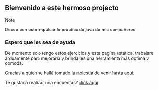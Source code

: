 ## Bienvenido a este hermoso projecto

>[!NOTE]
>Deseo con esto impulsar la practica de java de mis compañeros.

<h3>Espero que les sea de ayuda</h3>
De momento solo tengo estos ejercicios y esta pagína estatica, trabajare arduamente para mejorarla y brindarles una herramienta más optima y comoda.

Gracias a quien se hallá tomado la molestia de venir hasta aquí.

Te gustaria realizar una encuentas? <a href="https://forms.gle/NUvNRDJw8MnduXYe6">click aquí</a>
